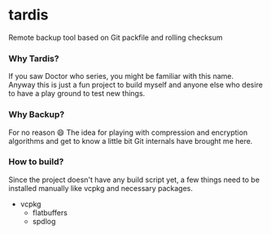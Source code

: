 # tardis
Remote backup tool based on Git packfile and rolling checksum

### Why Tardis?

If you saw Doctor who series, you might be familiar with this name.  
Anyway this is just a fun project to build myself and anyone else who desire to have a play ground to test new things.

### Why Backup?

For no reason :smile: 
The idea for playing with compression and encryption algorithms and get to know a little bit Git internals have brought
me here.

### How to build?

Since the project doesn't have any build script yet, a few things need to be installed manually like vcpkg and necessary
packages.

* vcpkg
    * flatbuffers
    * spdlog

